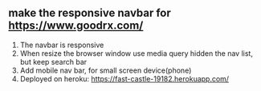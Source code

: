 ## make the responsive navbar for https://www.goodrx.com/

1. The navbar is responsive
2. When resize the browser window use media query hidden the nav list, but keep search bar
3. Add mobile nav bar, for small screen device(phone)
4. Deployed on heroku:  https://fast-castle-19182.herokuapp.com/ 

